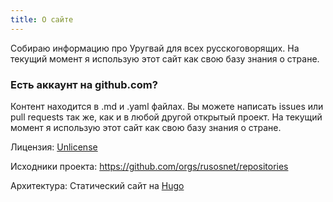 ```yaml
---
title: О сайте
---
```


Собираю информацию про Уругвай для всех русскоговорящих. На текущий момент я использую этот сайт как свою базу знания о стране.

### Есть аккаунт на github.com?

Контент находится в .md и .yaml файлах. Вы можете написать issues или pull requests так же, как и в любой другой
открытый проект. На текущий момент я использую этот сайт как свою базу знания о стране.


Лицензия: [Unlicense](https://unlicense.org/)

Исходники проекта: https://github.com/orgs/rusosnet/repositories

Архитектура: Статический сайт на [Hugo](https://gohugo.io/)
